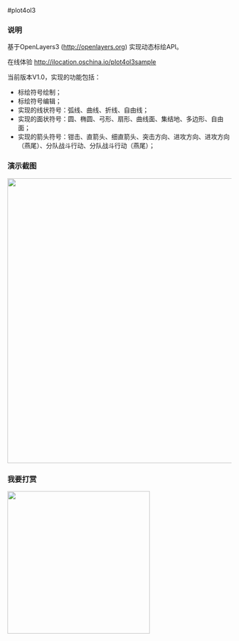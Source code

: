 #plot4ol3

### 说明

基于OpenLayers3 (http://openlayers.org) 实现动态标绘API。

在线体验 http://ilocation.oschina.io/plot4ol3sample

当前版本V1.0，实现的功能包括：
- 标绘符号绘制；
- 标绘符号编辑；
- 实现的线状符号：弧线、曲线、折线、自由线；
- 实现的面状符号：圆、椭圆、弓形、扇形、曲线面、集结地、多边形、自由面；
- 实现的箭头符号：钳击、直箭头、细直箭头、突击方向、进攻方向、进攻方向（燕尾）、分队战斗行动、分队战斗行动（燕尾）；

### 演示截图
<img src="http://git.oschina.net/uploads/images/2016/0312/094123_6d5a9b97_642920.jpeg" width=640 height=640>

### 我要打赏
<img src="http://git.oschina.net/uploads/images/2016/0312/095357_f8639e52_642920.png" width=320 height=320>